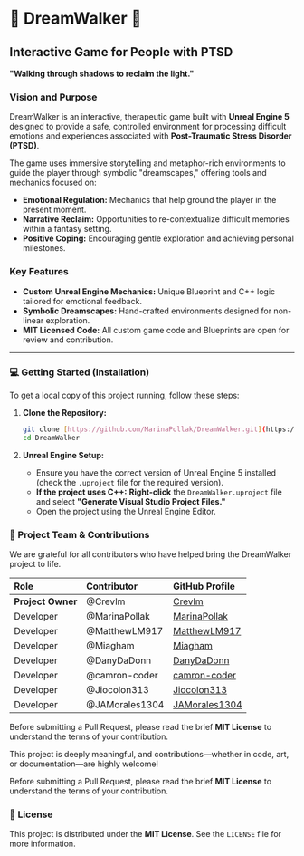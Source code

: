 # 🌌 DreamWalker 🌙

## Interactive Game for People with PTSD

**"Walking through shadows to reclaim the light."**

### Vision and Purpose

DreamWalker is an interactive, therapeutic game built with **Unreal Engine 5** designed to provide a safe, controlled environment for processing difficult emotions and experiences associated with **Post-Traumatic Stress Disorder (PTSD)**.

The game uses immersive storytelling and metaphor-rich environments to guide the player through symbolic "dreamscapes," offering tools and mechanics focused on:

* **Emotional Regulation:** Mechanics that help ground the player in the present moment.
* **Narrative Reclaim:** Opportunities to re-contextualize difficult memories within a fantasy setting.
* **Positive Coping:** Encouraging gentle exploration and achieving personal milestones.

### Key Features

* **Custom Unreal Engine Mechanics:** Unique Blueprint and C++ logic tailored for emotional feedback.
* **Symbolic Dreamscapes:** Hand-crafted environments designed for non-linear exploration.
* **MIT Licensed Code:** All custom game code and Blueprints are open for review and contribution.

---

### 💻 Getting Started (Installation)

To get a local copy of this project running, follow these steps:

1.  **Clone the Repository:**
    ```bash
    git clone [https://github.com/MarinaPollak/DreamWalker.git](https://github.com/MarinaPollak/DreamWalker.git)
    cd DreamWalker
    ```

2.  **Unreal Engine Setup:**
    * Ensure you have the correct version of Unreal Engine 5 installed (check the `.uproject` file for the required version).
    * **If the project uses C++:** **Right-click** the `DreamWalker.uproject` file and select **"Generate Visual Studio Project Files."**
    * Open the project using the Unreal Engine Editor.

### 🤝 Project Team & Contributions

We are grateful for all contributors who have helped bring the DreamWalker project to life.

| Role | Contributor | GitHub Profile |
| :--- | :--- | :--- |
| **Project Owner** | @Crevlm | [Crevlm](https://github.com/Crevlm) |
| Developer | @MarinaPollak | [MarinaPollak](https://github.com/MarinaPollak) |
| Developer | @MatthewLM917 | [MatthewLM917](https://github.com/MatthewLM917) |
| Developer | @Miagham | [Miagham](https://github.com/Miagham) |
| Developer | @DanyDaDonn | [DanyDaDonn](https://github.com/DanyDaDonn) |
| Developer | @camron-coder | [camron-coder](https://github.com/camron-coder) |
| Developer | @Jiocolon313 | [Jiocolon313](https://github.com/Jiocolon313) |
| Developer | @JAMorales1304 | [JAMorales1304](https://github.com/JAMorales1304) |

Before submitting a Pull Request, please read the brief **MIT License** to understand the terms of your contribution.
   

This project is deeply meaningful, and contributions—whether in code, art, or documentation—are highly welcome!

Before submitting a Pull Request, please read the brief **MIT License** to understand the terms of your contribution.

### 📝 License

This project is distributed under the **MIT License**. See the `LICENSE` file for more information.

